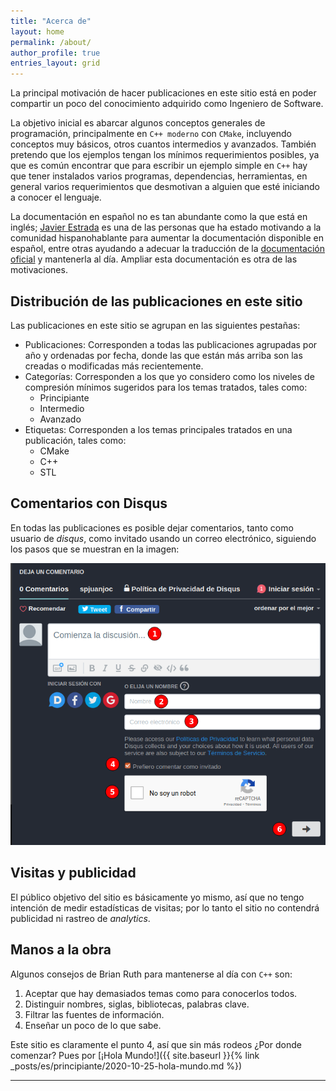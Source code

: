 ```yaml
---
title: "Acerca de"
layout: home
permalink: /about/
author_profile: true
entries_layout: grid
---
```


La principal motivación de hacer publicaciones en este sitio está en poder 
compartir un poco del conocimiento adquirido como Ingeniero de Software.

La objetivo inicial es abarcar algunos conceptos generales de programación, principalmente
en `C++ moderno` con `CMake`, incluyendo conceptos muy básicos, otros 
cuantos intermedios y avanzados. También pretendo que los ejemplos tengan los
mínimos requerimientos posibles, ya que es común encontrar que para 
escribir un ejemplo simple en `C++` hay que tener instalados varios programas, dependencias,
herramientas, en general varios requerimientos que desmotivan a alguien que
esté iniciando a conocer el lenguaje.

La documentación en español no es tan abundante como la que está en inglés; 
[Javier Estrada](https://youtu.be/I8lVKve_bEk) es una de las personas que ha estado 
motivando a la comunidad hispanohablante para aumentar la documentación 
disponible en español, entre otras ayudando a adecuar la 
traducción de la [documentación oficial](https://es.cppreference.com/) y mantenerla al día. 
Ampliar esta documentación es otra de las motivaciones. 

## Distribución de las publicaciones en este sitio

Las publicaciones en este sitio se agrupan en las siguientes pestañas:
- Publicaciones: Corresponden a todas las publicaciones agrupadas por año y 
ordenadas por fecha, donde las que están más arriba son las creadas o 
modificadas más recientemente.
- Categorías: Corresponden a los que yo considero como los niveles de 
compresión mínimos sugeridos para los temas tratados, tales como:
    - Principiante
    - Intermedio
    - Avanzado
- Etiquetas: Corresponden a los temas principales tratados en una publicación, tales como:
    - CMake
    - C++
    - STL

## Comentarios con Disqus

En todas las publicaciones es posible dejar comentarios, tanto como usuario
de _disqus_, como invitado usando un correo electrónico, 
siguiendo los pasos que se muestran en la imagen:

![disqus-guest](/assets/screenshots/disqus-guest.png)

## Visitas y publicidad

El público objetivo del sitio es básicamente yo mismo, así que no tengo intención 
de medir estadísticas de visitas; por lo tanto el sitio no contendrá publicidad
ni rastreo de _analytics_.

## Manos a la obra

Algunos consejos de Brian Ruth para mantenerse al día con `C++` son:
1. Aceptar que hay demasiados temas como para conocerlos todos.
2. Distinguir nombres, siglas, bibliotecas, palabras clave.
3. Filtrar las fuentes de información.
4. Enseñar un poco de lo que sabe.

Este sitio es claramente el punto 4, así que sin más rodeos
¿Por donde comenzar? Pues por [¡Hola Mundo!]({{ site.baseurl }}{% link _posts/es/principiante/2020-10-25-hola-mundo.md %})

---